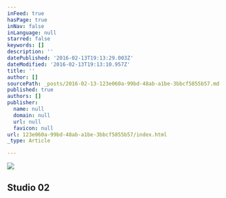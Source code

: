 ```yaml
---
inFeed: true
hasPage: true
inNav: false
inLanguage: null
starred: false
keywords: []
description: ''
datePublished: '2016-02-13T19:13:29.003Z'
dateModified: '2016-02-13T19:13:10.957Z'
title: ''
author: []
sourcePath: _posts/2016-02-13-123e060a-99bd-48ab-a1be-3bbcf5855b57.md
published: true
authors: []
publisher:
  name: null
  domain: null
  url: null
  favicon: null
url: 123e060a-99bd-48ab-a1be-3bbcf5855b57/index.html
_type: Article

---
```

![](https://the-grid-user-content.s3-us-west-2.amazonaws.com/3a1ed8b2-3478-4610-ad9d-045a74201f1c.jpg)

## Studio 02